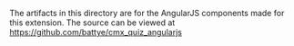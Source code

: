 The artifacts in this directory are for the AngularJS components made for this extension.
The source can be viewed at https://github.com/battye/cmx_quiz_angularjs 